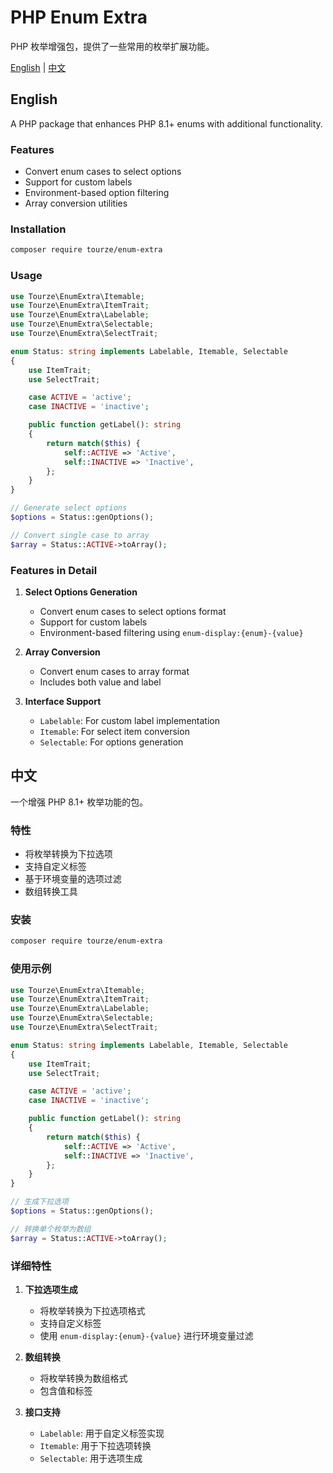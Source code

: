 # PHP Enum Extra

PHP 枚举增强包，提供了一些常用的枚举扩展功能。

[English](#english) | [中文](#中文)

## English

A PHP package that enhances PHP 8.1+ enums with additional functionality.

### Features

- Convert enum cases to select options
- Support for custom labels
- Environment-based option filtering
- Array conversion utilities

### Installation

```bash
composer require tourze/enum-extra
```

### Usage

```php
use Tourze\EnumExtra\Itemable;
use Tourze\EnumExtra\ItemTrait;
use Tourze\EnumExtra\Labelable;
use Tourze\EnumExtra\Selectable;
use Tourze\EnumExtra\SelectTrait;

enum Status: string implements Labelable, Itemable, Selectable
{
    use ItemTrait;
    use SelectTrait;

    case ACTIVE = 'active';
    case INACTIVE = 'inactive';

    public function getLabel(): string
    {
        return match($this) {
            self::ACTIVE => 'Active',
            self::INACTIVE => 'Inactive',
        };
    }
}

// Generate select options
$options = Status::genOptions();

// Convert single case to array
$array = Status::ACTIVE->toArray();
```

### Features in Detail

1. **Select Options Generation**
   - Convert enum cases to select options format
   - Support for custom labels
   - Environment-based filtering using `enum-display:{enum}-{value}`

2. **Array Conversion**
   - Convert enum cases to array format
   - Includes both value and label

3. **Interface Support**
   - `Labelable`: For custom label implementation
   - `Itemable`: For select item conversion
   - `Selectable`: For options generation

## 中文

一个增强 PHP 8.1+ 枚举功能的包。

### 特性

- 将枚举转换为下拉选项
- 支持自定义标签
- 基于环境变量的选项过滤
- 数组转换工具

### 安装

```bash
composer require tourze/enum-extra
```

### 使用示例

```php
use Tourze\EnumExtra\Itemable;
use Tourze\EnumExtra\ItemTrait;
use Tourze\EnumExtra\Labelable;
use Tourze\EnumExtra\Selectable;
use Tourze\EnumExtra\SelectTrait;

enum Status: string implements Labelable, Itemable, Selectable
{
    use ItemTrait;
    use SelectTrait;

    case ACTIVE = 'active';
    case INACTIVE = 'inactive';

    public function getLabel(): string
    {
        return match($this) {
            self::ACTIVE => 'Active',
            self::INACTIVE => 'Inactive',
        };
    }
}

// 生成下拉选项
$options = Status::genOptions();

// 转换单个枚举为数组
$array = Status::ACTIVE->toArray();
```

### 详细特性

1. **下拉选项生成**
   - 将枚举转换为下拉选项格式
   - 支持自定义标签
   - 使用 `enum-display:{enum}-{value}` 进行环境变量过滤

2. **数组转换**
   - 将枚举转换为数组格式
   - 包含值和标签

3. **接口支持**
   - `Labelable`: 用于自定义标签实现
   - `Itemable`: 用于下拉选项转换
   - `Selectable`: 用于选项生成
